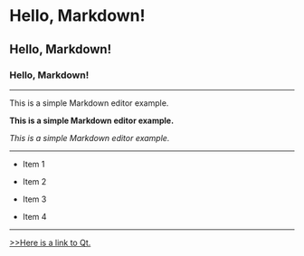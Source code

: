 # Hello, Markdown!
## Hello, Markdown!
### Hello, Markdown!

---

This is a simple Markdown editor example.

**This is a simple Markdown editor example.**

*This is a simple Markdown editor example.*

---

- Item 1

- Item 2

- Item 3

- Item 4

---

[>>Here is a link to Qt.](https://qt.io)